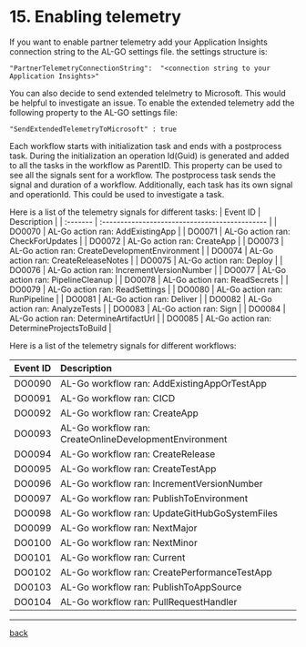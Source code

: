# 15. Enabling telemetry

If you want to enable partner telemetry add your Application Insights connection string to the AL-GO settings file. the settings structure is:

```
"PartnerTelemetryConnectionString":  "<connection string to your Application Insights>"
```

You can also decide to send extended telelmetry to Microsoft. This would be helpful to investigate an issue. To enable the extended telemetry add the following property to the AL-GO settings file:

```
"SendExtendedTelemetryToMicrosoft" : true
```

Each workflow starts with initialization task and ends with a postprocess task. During the initialization an operation Id(Guid) is generated and added to all the tasks in the workflow as ParentID. This property can be used to see all the signals sent for a workflow. The postprocess task sends the signal and duration of a workflow. Additionally, each task has its own signal and operationId. This could be used to investigate a task.

Here is a list of the telemetry signals for different tasks:
| Event ID | Description                                    |
| :------- | :--------------------------------------------- |
| DO0070   | AL-Go action ran: AddExistingApp               |
| DO0071   | AL-Go action ran: CheckForUpdates              |
| DO0072   | AL-Go action ran: CreateApp                    |
| DO0073   | AL-Go action ran: CreateDevelopmentEnvironment |
| DO0074   | AL-Go action ran: CreateReleaseNotes           |
| DO0075   | AL-Go action ran: Deploy                       |
| DO0076   | AL-Go action ran: IncrementVersionNumber       |
| DO0077   | AL-Go action ran: PipelineCleanup              |
| DO0078   | AL-Go action ran: ReadSecrets                  |
| DO0079   | AL-Go action ran: ReadSettings                 |
| DO0080   | AL-Go action ran: RunPipeline                  |
| DO0081   | AL-Go action ran: Deliver                      |
| DO0082   | AL-Go action ran: AnalyzeTests                 |
| DO0083   | AL-Go action ran: Sign                         |
| DO0084   | AL-Go action ran: DetermineArtifactUrl         |
| DO0085   | AL-Go action ran: DetermineProjectsToBuild     |

Here is a list of the telemetry signals for different workflows:

| Event ID | Description                                            |
| :------- | :----------------------------------------------------- |
| DO0090   | AL-Go workflow ran: AddExistingAppOrTestApp            |
| DO0091   | AL-Go workflow ran: CICD                               |
| DO0092   | AL-Go workflow ran: CreateApp                          |
| DO0093   | AL-Go workflow ran: CreateOnlineDevelopmentEnvironment |
| DO0094   | AL-Go workflow ran: CreateRelease                      |
| DO0095   | AL-Go workflow ran: CreateTestApp                      |
| DO0096   | AL-Go workflow ran: IncrementVersionNumber             |
| DO0097   | AL-Go workflow ran: PublishToEnvironment               |
| DO0098   | AL-Go workflow ran: UpdateGitHubGoSystemFiles          |
| DO0099   | AL-Go workflow ran: NextMajor                          |
| DO0100   | AL-Go workflow ran: NextMinor                          |
| DO0101   | AL-Go workflow ran: Current                            |
| DO0102   | AL-Go workflow ran: CreatePerformanceTestApp           |
| DO0103   | AL-Go workflow ran: PublishToAppSource                 |
| DO0104   | AL-Go workflow ran: PullRequestHandler                 |

---
[back](../README.md)
